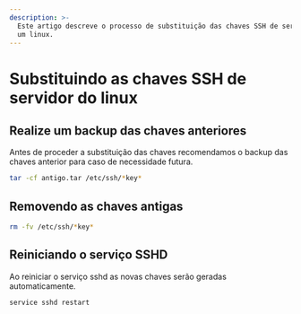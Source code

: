 ```yaml
---
description: >-
  Este artigo descreve o processo de substituição das chaves SSH de servidor de
  um linux.
---
```


# Substituindo as chaves SSH de servidor do linux

## Realize um backup das chaves anteriores

Antes de proceder a substituição das chaves recomendamos o backup das chaves anterior para caso de necessidade futura.

```bash
tar -cf antigo.tar /etc/ssh/*key*
```

## Removendo as chaves antigas

```bash
rm -fv /etc/ssh/*key*
```

## Reiniciando o serviço SSHD

Ao reiniciar o serviço sshd as novas chaves serão geradas automaticamente.

```bash
service sshd restart
```

